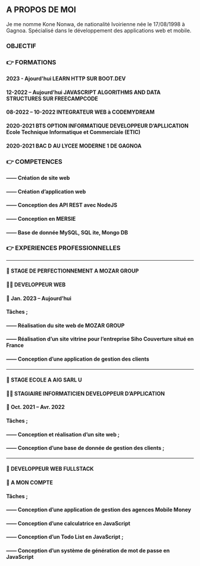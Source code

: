 ## A PROPOS DE MOI

Je me nomme Kone Nonwa, de nationalité Ivoirienne née le 17/08/1998 à Gagnoa. Spécialisé dans le développement des applications web et mobile.

### OBJECTIF



### 👉 FORMATIONS

#### 2023 - Ajourd'hui LEARN HTTP SUR BOOT.DEV

#### 12-2022 – Aujourd’hui JAVASCRIPT ALGORITHMS AND DATA STRUCTURES SUR FREECAMPCODE

#### 08-2022 – 10-2022 INTEGRATEUR WEB à CODEMYDREAM

#### 2020-2021 BTS OPTION INFORMATIQUE DEVELOPPEUR D’APLLICATION Ecole Technique Informatique et Commerciale (ETIC)

#### 2020-2021 BAC D AU LYCEE MODERNE 1 DE GAGNOA

### 👉 COMPETENCES

#### ——	Création de site web
#### ——	Création d’application web
#### ——	Conception des API REST avec NodeJS
#### ——	Conception en MERSIE
#### ——	Base de donnée MySQL, SQL ite, Mongo DB

### 👉 EXPERIENCES PROFESSIONNELLES

-----------------------------------------------------------------------------------------------------------------
#### 🏢 STAGE DE PERFECTIONNEMENT A MOZAR GROUP
#### 🧑‍💻 DEVELOPPEUR WEB
#### 📅 Jan. 2023 – Aujourd’hui
#### Tâches ;
#### ——	Réalisation du site web de MOZAR GROUP
#### ——	Réalisation d’un site vitrine pour l’entreprise Siho Couverture situé en France
#### ——	Conception d’une application de gestion des clients

-----------------------------------------------------------------------------------------------------------------
#### 🏢 STAGE ECOLE A AIG SARL U
#### 🧑‍💻 STAGIAIRE INFORMATICIEN DEVELOPPEUR D’APPLICATION
#### 📅 Oct. 2021 – Avr. 2022
#### Tâches ;
#### ——	Conception et réalisation d’un site web ;
#### ——	Conception d’une base de donnée de gestion des clients ;

-----------------------------------------------------------------------------------------------------------------
#### 🏢 DEVELOPPEUR WEB FULLSTACK
#### 🏡 A MON COMPTE
#### Tâches ;
#### ——	Conception d’une application de gestion des agences Mobile Money
#### ——	Conception d’une calculatrice en JavaScript
#### ——	Conception d’un Todo List en JavaScript ;
#### ——	Conception d’un système de génération de mot de passe en JavaScript



<!--
**Nonwa-Kone/Nonwa-Kone** is a ✨ _special_ ✨ repository because its `README.md` (this file) appears on your GitHub profile.

Here are some ideas to get you started:

- 🔭 I’m currently working on ...
- 🌱 I’m currently learning ...
- 👯 I’m looking to collaborate on ...
- 🤔 I’m looking for help with ...
- 💬 Ask me about ...
- 📫 How to reach me: ...
- 😄 Pronouns: ...
- ⚡ Fun fact: ...
-->
